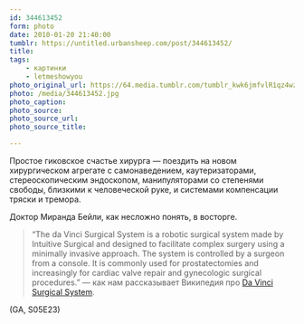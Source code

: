 ```yaml
---
id: 344613452
form: photo
date: 2010-01-20 21:40:00
tumblr: https://untitled.urbansheep.com/post/344613452/
title:
tags:
    - картинки
    - letmeshowyou
photo_original_url: https://64.media.tumblr.com/tumblr_kwk6jmfvlR1qz4wzio1_1280.jpg
photo: /media/344613452.jpg
photo_caption: 
photo_source:
photo_source_url:
photo_source_title:

---
```


<p>Простое гиковское счастье хирурга — поездить на новом хирургическом агрегате с самонаведением, каутеризаторами, стереоскопическим эндоскопом, манипуляторами со степенями свободы, близкими к человеческой руке, и системами компенсации тряски и тремора.</p>

<p>Доктор Миранда Бейли, как несложно понять, в восторге.</p>

<blockquote>
<p>“The da Vinci Surgical System is a robotic surgical system made by Intuitive Surgical and designed to facilitate complex surgery using a minimally invasive approach. The system is controlled by a surgeon from a console. It is commonly used for prostatectomies and increasingly for cardiac valve repair and gynecologic surgical procedures.” — как нам рассказывает Википедия про <a href="http://en.wikipedia.org/wiki/Da_Vinci_Surgical_System">Da Vinci Surgical System</a>.</p>
</blockquote>

<p>(GA, S05E23)</p>
